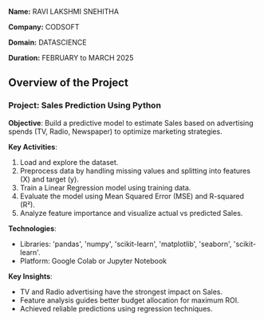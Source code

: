 **Name:** RAVI LAKSHMI SNEHITHA

**Company:** CODSOFT

**Domain:** DATASCIENCE

**Duration:** FEBRUARY to MARCH 2025


## Overview of the Project

### Project: Sales Prediction Using Python

**Objective**: Build a predictive model to estimate Sales based on advertising spends (TV, Radio, Newspaper) to optimize marketing strategies.

**Key Activities**:
1. Load and explore the dataset.
2. Preprocess data by handling missing values and splitting into features (X) and target (y).
3. Train a Linear Regression model using training data.
4. Evaluate the model using Mean Squared Error (MSE) and R-squared (R²).
5. Analyze feature importance and visualize actual vs predicted Sales.

**Technologies**:
- Libraries: 'pandas', 'numpy', 'scikit-learn', 'matplotlib', 'seaborn', 'scikit-learn'.
- Platform: Google Colab or Jupyter Notebook

**Key Insights**:
- TV and Radio advertising have the strongest impact on Sales.
- Feature analysis guides better budget allocation for maximum ROI.
- Achieved reliable predictions using regression techniques.
